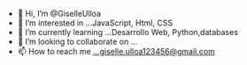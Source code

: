 - 👋 Hi, I’m @GiselleUlloa
- 👀 I’m interested in ...JavaScript, Html, CSS
- 🌱 I’m currently learning ...Desarrollo Web, Python,databases
- 💞️ I’m looking to collaborate on ...
- 📫 How to reach me ...giselle.ulloa123456@gmail.com

<!---
GiselleUlloa/GiselleUlloa is a ✨ special ✨ repository because its `README.md` (this file) appears on your GitHub profile.
You can click the Preview link to take a look at your changes.
--->

